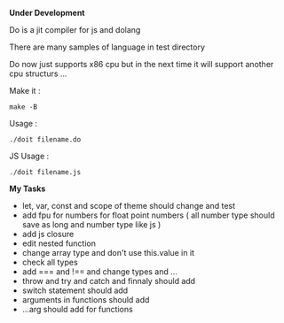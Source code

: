 **Under Development**

Do is a jit compiler for js and dolang

There are many samples of language in test directory

Do now just supports x86 cpu but in the next time it will support another cpu structurs ...


Make it :

`make -B`

Usage :

`./doit filename.do `


JS Usage :

`./doit filename.js `


**My Tasks**
- let, var, const and scope of theme should change and test
- add fpu for numbers for float point numbers ( all number type should save as long and number type like js )
- add js closure
- edit nested function
- change array type and don't use this.value in it
- check all types
- add === and !== and change types and ...
- throw and try and catch and finnaly should add
- switch statement should add
- arguments in functions should add
- ...arg should add for functions
